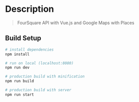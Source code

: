 # Description
> FourSquare API with Vue.js and Google Maps with Places

## Build Setup
``` bash
# install dependencies
npm install

# run on local (localhost:8080)
npm run dev

# production build with minification
npm run build

# production build with server
npm run start
```

